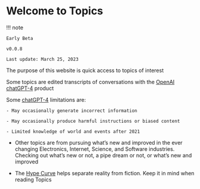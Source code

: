 # Welcome to Topics

!!! note
    
    Early Beta
    
    v0.0.8

    Last update: March 25, 2023
    
The purpose of this website is quick access to topics of interest

Some topics are edited transcripts of conversations with the [OpenAI](https://openai.com) [chatGPT-4](https://chat.openai.com) product

Some [chatGPT-4](https://openai.com) limitations are:

    - May occasionally generate incorrect information
  
    - May occasionally produce harmful instructions or biased content

    - Limited knowledge of world and events after 2021

- Other topics are from pursuing what’s new and improved in the ever changing  Electronics, Internet, Science, and Software industries. Checking out what’s new or not, a pipe dream or not, or what’s new and improved
   
- The [Hype Curve](hype_curve.md) helps separate reality from fiction. Keep it in mind when reading Topics



